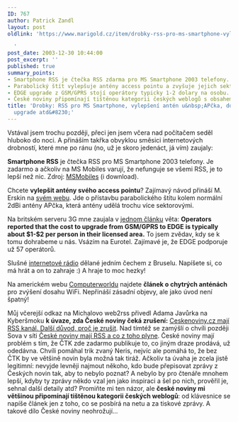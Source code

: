 ```yaml
---
ID: 767
author: Patrick Zandl
layout: post
oldlink: 'https://www.marigold.cz/item/drobky-rss-pro-ms-smartphone-vylepseni-anten-u-apcka-dolarovy-edge-upgrade-atd

  '
post_date: 2003-12-30 10:44:00
post_excerpt: ''
published: true
summary_points:
- Smartphone RSS je čtečka RSS zdarma pro MS Smartphone 2003 telefony.
- Parabolický štít vylepšuje antény access pointu a zvyšuje jejich sektorovost.
- EDGE upgrade z GSM/GPRS stojí operátory typicky 1-2 dolary na osobu.
- České noviny připomínají tištěnou kategorii českých weblogů s obsahem z internetu.
title: 'Drobky: RSS pro MS Smartphone, vylepšení antén u&nbsp;APčka, dolarový EDGE
  upgrade atd&#8230;'
---
```


<p>
Vstával jsem trochu později, přeci jen jsem včera nad počítačem seděl hluboko do noci. A přináším takřka obvyklou směsici internetových drobností, které mne po ránu (no, už je skoro jedenáct, já vím) zaujaly:</p>

<p>
<STRONG>Smartphone RSS</STRONG>&#160;je čtečka RSS pro MS Smartphone 2003 telefony. Je zadarmo a ačkoliv na MS Mobiles varují, že nefunguje se všemi RSS, je to lepší než nic. Zdroj: <A href="http://msmobiles.com/news.php/1890.html" target=_blank>MSMobiles</A> (i download).</p>

<p>
Chcete <STRONG>vylepšit antény svého access pointu</STRONG>? Zajímavý návod přináší M. Erskin na <A href="http://osiris.urbanna.net/antenna_designs/projects/template/" target=_blank>svém webu</A>. Jde o přístavbu parabolického štítu kolem normální 2dBi antény APčka, která antény udělá trochu více sektorovými. </p>

<p>
Na britském serveru 3G mne zaujala v <A href="http://www.3g.co.uk/PR/Dec2003/6203.htm" target=_blank>jednom článku</A> věta: <STRONG>Operators reported that the cost to upgrade from GSM/GPRS to EDGE is typically about $1-$2 per person in their licensed area.</STRONG> To jsem zvědav, kdy se k tomu dohrabeme u nás. Vsázím na Eurotel. Zajímavé je, že EDGE podporuje už 57 operátorů.</p>

<p>
Slušné <A href="http://www.sweb.cz/bruselteam/" target=_blank>internetové rádio</A> dělané jedním čechem z Bruselu. Napíšete si, co má hrát a on to zahraje :) A hraje to moc hezky!</p>

<p>
Na americkém webu <A href="http://www.computerworld.com/printthis/2003/0,4814,88487,00.html" target=_blank>Computerworldu</A> najdete <STRONG>článek o chytrých anténách</STRONG> pro zvýšení dosahu WiFi. Nepřináší zásadní objevy, ale jako úvod není špatný!</p>

<p>
Můj včerejší odkaz na Michalovo web2rss přivedl Adama Javůrka na Kyberšmoku <STRONG>k úvaze, zda České noviny čeká zrušení:</STRONG> <A href="http://blog.vozovna.cz/2003-12.html#291139" target=_blank>Ceskenoviny.cz mají RSS kanál. Další důvod, proč je zrušit</A>. Nad tímtéž se zamýšlí o chvíli později Sova v síti <A href="http://www.sovavsiti.cz/weblog/2003/12/29.html#bp20031229_web2rss">České noviny mají RSS a co z toho plyne</A>. České noviny mají problém s tím, že ČTK zde zadarmo publikuje to, co jiným draze prodává, už odedávna. Chvíli pomáhal trik zvaný Neris, nejvíc ale pomáhá to, že bez ČTK by ve většině novin byla možná tak tiráž. Ačkoliv ta úvaha je zcela jistě legitimní: nevyjde levněji najmout někoho, kdo bude přepisovat zprávy z Českých novin tak, aby to nebylo poznat? A nebylo by pro čtenáře mnohem lepší, kdyby ty zprávy někdo vzal jen jako inspiraci a šel po nich, prověřil je, sehnal další detaily atd? Promiňte mi ten názor, ale <STRONG>české noviny mi většinou připomínají&#160;tištěnou kategorii&#160;českých weblogů</STRONG>: od klávesnice se napíše článek jen z toho, co se posbírá na netu a za tiskové zprávy. A takové dílo České noviny neohrožují...</p>